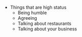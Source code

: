 - Things that are high status
  - Being humble
  - Agreeing
  - Talking about restaurants
  - Talking about your business
